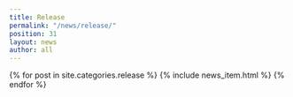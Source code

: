 ```yaml
---
title: Release
permalink: "/news/release/"
position: 31
layout: news
author: all
---
```


{% for post in site.categories.release %}
  {% include news_item.html %}
{% endfor %}
